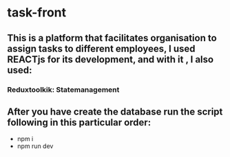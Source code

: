 # task-front

## This is a platform that facilitates organisation to assign tasks to different employees, I used REACTjs for its development, and with it , I also used:

### Reduxtoolkik: Statemanagement

## After you have create the database run the script following in this particular order:

- npm i
- npm run dev
